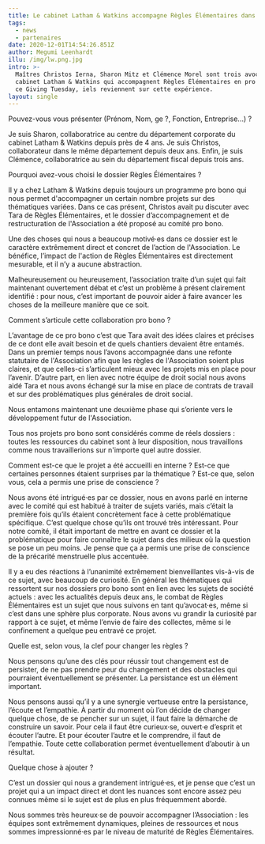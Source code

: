 ```yaml
---
title: Le cabinet Latham & Watkins accompagne Règles Élémentaires dans sa croissance
tags:
  - news
  - partenaires
date: 2020-12-01T14:54:26.851Z
author: Megumi Leenhardt
illu: /img/lw.png.jpg
intro: >-
  Maîtres Christos Ierna, Sharon Mitz et Clémence Morel sont trois avocat·es du
  cabinet Latham & Watkins qui accompagnent Règles Élémentaires en pro bono. En
  ce Giving Tuesday, iels reviennent sur cette expérience.
layout: single
---
```

Pouvez-vous vous présenter (Prénom, Nom,  ge ?, Fonction, Entreprise...) ? 

Je suis Sharon, collaboratrice au centre du département corporate du cabinet Latham & Watkins depuis près de 4 ans. Je suis Christos, collaborateur dans le même département depuis deux ans. Enfin, je suis Clémence, collaboratrice au sein du département fiscal depuis trois ans. 



Pourquoi avez-vous choisi le dossier Règles Élémentaires ? 

Il y a chez Latham & Watkins depuis toujours un programme pro bono qui nous permet d'accompagner un certain nombre projets sur des thématiques variées. Dans ce cas présent, Christos avait pu discuter avec Tara de Règles Élémentaires, et le dossier d’accompagnement et de restructuration de l'Association a été proposé au comité pro bono. 

Une des choses qui nous a beaucoup motivé·es dans ce dossier est le caractère extrêmement direct et concret de l’action de l'Association. Le bénéfice, l’impact de l'action de Règles Élémentaires est directement mesurable, et il n’y a aucune abstraction. 

Malheureusement ou heureusement, l’association traite d’un sujet qui fait maintenant ouvertement débat et c’est un problème à présent clairement identifié : pour nous, c’est important de pouvoir aider à faire avancer les choses de la meilleure manière que ce soit. 



Comment s’articule cette collaboration pro bono ? 

L’avantage de ce pro bono c’est que Tara avait des idées claires et précises de ce dont elle avait besoin et de  quels chantiers devaient être entamés. Dans un premier temps nous l’avons accompagnée dans une refonte statutaire de l'Association afin que les règles de l'Association soient plus claires, et que celles-ci s’articulent mieux avec les projets mis en place pour l’avenir. D’autre part, en lien avec notre équipe de droit social nous avons aidé Tara et nous avons échangé sur la mise en place de contrats de travail et sur des problématiques plus générales de droit social. 

Nous entamons maintenant une deuxième phase qui s’oriente vers le développement futur de l'Association. 

Tous nos projets pro bono sont considérés comme de réels dossiers : toutes les ressources du cabinet sont à leur disposition, nous travaillons comme nous travaillerions sur n'importe quel autre dossier. 



Comment est-ce que le projet a été accueilli en interne ? Est-ce que certaines personnes étaient surprises par la thématique ? Est-ce que, selon vous, cela a permis une prise de conscience ?

Nous avons été intrigué·es par ce dossier, nous en avons parlé en interne avec le comité qui est habitué à traiter de sujets variés, mais c’était la première fois qu’ils étaient concrètement face à cette problématique spécifique. C’est quelque chose qu’ils ont trouvé très intéressant. Pour notre comité, il était important de mettre en avant ce dossier et la problématique pour faire connaître le sujet dans des milieux où la question se pose un peu moins. Je pense que ça a permis une prise de conscience de la précarité menstruelle plus accentuée. 

Il y a eu des réactions à l’unanimité extrêmement bienveillantes vis-à-vis de ce sujet, avec beaucoup de curiosité. En général les thématiques qui ressortent sur nos dossiers pro bono sont en lien avec les sujets de société actuels : avec les actualités depuis deux ans, le combat de Règles Élémentaires est un sujet que nous suivons en tant qu’avocat·es, même si c’est dans une sphère plus corporate. Nous avons vu grandir la curiosité par rapport à ce sujet, et même l’envie de faire des collectes, même si le confinement a quelque peu entravé ce projet. 

 

Quelle est, selon vous, la clef pour changer les règles ?

Nous pensons qu’une des clés pour réussir tout changement est de persister, de ne pas prendre peur du changement et des obstacles qui pourraient éventuellement se présenter. La persistance est un élément important. 

Nous pensons aussi qu’il y a une synergie vertueuse entre la persistance, l’écoute et l’empathie. À partir du moment où l’on décide de changer quelque chose, de se pencher sur un sujet, il faut faire la démarche de construire un savoir. Pour cela il faut être curieux·se, ouvert·e d’esprit et écouter l’autre. Et pour écouter l’autre et le comprendre, il faut de l’empathie. Toute cette collaboration permet éventuellement d’aboutir à un résultat. 



Quelque chose à ajouter ? 

C’est un dossier qui nous a grandement intrigué·es, et je pense que c’est un projet qui a un impact direct et dont les nuances sont encore assez peu connues même si le sujet est de plus en plus fréquemment abordé. 

Nous sommes très heureux·se de pouvoir accompagner l’Association : les équipes sont extrêmement dynamiques, pleines de ressources et nous sommes impressionné·es par le niveau de maturité de Règles Élémentaires.
